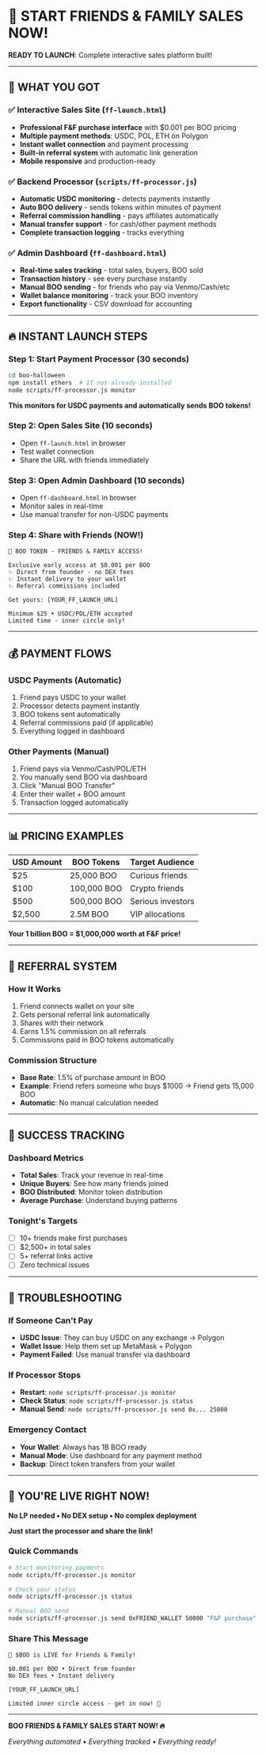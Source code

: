 # 🎃 START FRIENDS & FAMILY SALES NOW!

**READY TO LAUNCH**: Complete interactive sales platform built!

---

## 🚀 **WHAT YOU GOT**

### ✅ **Interactive Sales Site** (`ff-launch.html`)
- **Professional F&F purchase interface** with $0.001 per BOO pricing
- **Multiple payment methods**: USDC, POL, ETH on Polygon
- **Instant wallet connection** and payment processing
- **Built-in referral system** with automatic link generation
- **Mobile responsive** and production-ready

### ✅ **Backend Processor** (`scripts/ff-processor.js`)
- **Automatic USDC monitoring** - detects payments instantly
- **Auto BOO delivery** - sends tokens within minutes of payment
- **Referral commission handling** - pays affiliates automatically
- **Manual transfer support** - for cash/other payment methods
- **Complete transaction logging** - tracks everything

### ✅ **Admin Dashboard** (`ff-dashboard.html`)
- **Real-time sales tracking** - total sales, buyers, BOO sold
- **Transaction history** - see every purchase instantly
- **Manual BOO sending** - for friends who pay via Venmo/Cash/etc
- **Wallet balance monitoring** - track your BOO inventory
- **Export functionality** - CSV download for accounting

---

## 🔥 **INSTANT LAUNCH STEPS**

### **Step 1: Start Payment Processor** (30 seconds)
```bash
cd boo-halloween
npm install ethers  # If not already installed
node scripts/ff-processor.js monitor
```
**This monitors for USDC payments and automatically sends BOO tokens!**

### **Step 2: Open Sales Site** (10 seconds)
- Open `ff-launch.html` in browser
- Test wallet connection
- Share the URL with friends immediately

### **Step 3: Open Admin Dashboard** (10 seconds)
- Open `ff-dashboard.html` in browser
- Monitor sales in real-time
- Use manual transfer for non-USDC payments

### **Step 4: Share with Friends** (NOW!)
```
🎃 BOO TOKEN - FRIENDS & FAMILY ACCESS!

Exclusive early access at $0.001 per BOO
✨ Direct from founder - no DEX fees
✨ Instant delivery to your wallet
✨ Referral commissions included

Get yours: [YOUR_FF_LAUNCH_URL]

Minimum $25 • USDC/POL/ETH accepted
Limited time - inner circle only!
```

---

## 💰 **PAYMENT FLOWS**

### **USDC Payments** (Automatic)
1. Friend pays USDC to your wallet
2. Processor detects payment instantly
3. BOO tokens sent automatically
4. Referral commissions paid (if applicable)
5. Everything logged in dashboard

### **Other Payments** (Manual)
1. Friend pays via Venmo/Cash/POL/ETH
2. You manually send BOO via dashboard
3. Click "Manual BOO Transfer"
4. Enter their wallet + BOO amount
5. Transaction logged automatically

---

## 📊 **PRICING EXAMPLES**

| USD Amount | BOO Tokens | Target Audience |
|------------|------------|-----------------|
| $25        | 25,000 BOO | Curious friends |
| $100       | 100,000 BOO| Crypto friends  |
| $500       | 500,000 BOO| Serious investors|
| $2,500     | 2.5M BOO   | VIP allocations |

**Your 1 billion BOO = $1,000,000 worth at F&F price!**

---

## 🔗 **REFERRAL SYSTEM**

### **How It Works**
1. Friend connects wallet on your site
2. Gets personal referral link automatically
3. Shares with their network
4. Earns 1.5% commission on all referrals
5. Commissions paid in BOO tokens automatically

### **Commission Structure**
- **Base Rate**: 1.5% of purchase amount in BOO
- **Example**: Friend refers someone who buys $1000 → Friend gets 15,000 BOO
- **Automatic**: No manual calculation needed

---

## 🎯 **SUCCESS TRACKING**

### **Dashboard Metrics**
- **Total Sales**: Track your revenue in real-time
- **Unique Buyers**: See how many friends joined
- **BOO Distributed**: Monitor token distribution
- **Average Purchase**: Understand buying patterns

### **Tonight's Targets**
- [ ] 10+ friends make first purchases
- [ ] $2,500+ in total sales
- [ ] 5+ referral links active
- [ ] Zero technical issues

---

## 🚨 **TROUBLESHOOTING**

### **If Someone Can't Pay**
- **USDC Issue**: They can buy USDC on any exchange → Polygon
- **Wallet Issue**: Help them set up MetaMask + Polygon
- **Payment Failed**: Use manual transfer via dashboard

### **If Processor Stops**
- **Restart**: `node scripts/ff-processor.js monitor`
- **Check Status**: `node scripts/ff-processor.js status`
- **Manual Send**: `node scripts/ff-processor.js send 0x... 25000`

### **Emergency Contact**
- **Your Wallet**: Always has 1B BOO ready
- **Manual Mode**: Use dashboard for any payment method
- **Backup**: Direct token transfers from your wallet

---

## 🎉 **YOU'RE LIVE RIGHT NOW!**

**No LP needed • No DEX setup • No complex deployment**

**Just start the processor and share the link!**

### **Quick Commands**
```bash
# Start monitoring payments
node scripts/ff-processor.js monitor

# Check your status
node scripts/ff-processor.js status

# Manual BOO send
node scripts/ff-processor.js send 0xFRIEND_WALLET 50000 "F&F purchase"
```

### **Share This Message**
```
🎃 $BOO is LIVE for Friends & Family!

$0.001 per BOO • Direct from founder
No DEX fees • Instant delivery

[YOUR_FF_LAUNCH_URL]

Limited inner circle access - get in now! 🚀
```

---

**BOO FRIENDS & FAMILY SALES START NOW! 🔥**

*Everything automated • Everything tracked • Everything ready!*